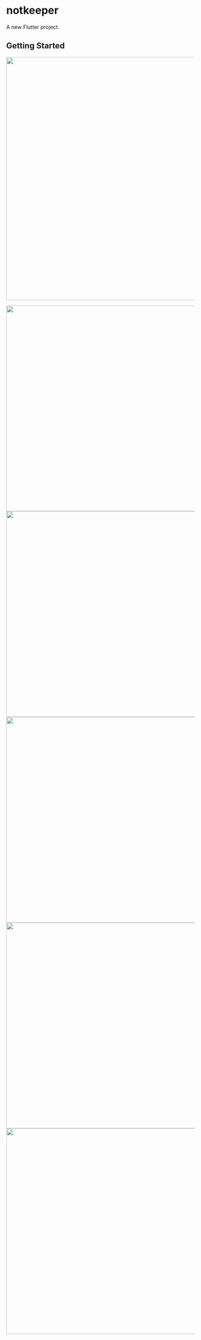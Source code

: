 # notkeeper

A new Flutter project.

## Getting Started

<img src="https://user-images.githubusercontent.com/111557931/203014400-392e4291-9abc-4240-a468-8f30a5414481.mp4" style=" height:650px; " data-target="animated-image.originalImage">

<img src="https://user-images.githubusercontent.com/111557931/202369853-9eabacc0-132d-4dc7-9799-555814b9faee.jpg" style=" height:550px; " data-target="animated-image.originalImage">  <img src="https://user-images.githubusercontent.com/111557931/202369568-07612e9a-c229-41de-9ba3-588955ef8f88.jpg" style=" height:550px; " data-target="animated-image.originalImage">
<img src="https://user-images.githubusercontent.com/111557931/203014668-efc8dbde-34d5-4b6f-a6bd-32c5510d658d.jpg" style=" height:550px; " data-target="animated-image.originalImage">
<img src="https://user-images.githubusercontent.com/111557931/202369572-57e7b043-f2b0-4480-be88-08eed15015ad.jpg" style=" height:550px; " data-target="animated-image.originalImage"><img src="https://user-images.githubusercontent.com/111557931/202369579-ab7250d2-7e77-4c4c-adad-f5d25615c197.jpg" style=" height:550px; " data-target="animated-image.originalImage">




